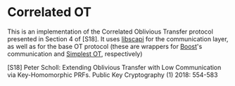 # Correlated OT

This is an implementation of the Correlated Oblivious Transfer protocol presented in Section 4 of [S18]. It uses [libscapi](https://github.com/cryptobiu/libscapi) for the communication layer, as well as for the base OT protocol (these are wrappers for [Boost](https://www.boost.org/)'s communication and [Simplest OT](https://eprint.iacr.org/2015/267.pdf), respectively)

[S18] Peter Scholl: Extending Oblivious Transfer with Low Communication via Key-Homomorphic PRFs. Public Key Cryptography (1) 2018: 554-583
